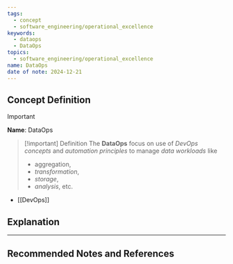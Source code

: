 ```yaml
---
tags:
  - concept
  - software_engineering/operational_excellence
keywords:
  - dataops
  - DataOps
topics:
  - software_engineering/operational_excellence
name: DataOps
date of note: 2024-12-21
---
```


## Concept Definition

>[!important]
>**Name**: DataOps

>[!important] Definition
>The **DataOps** focus on use of *DevOps concepts* and *automation principles* to manage *data workloads* like 
>- aggregation, 
>- *transformation*, 
>- *storage*, 
>- *analysis*, etc.

- [[DevOps]]




## Explanation





-----------
##  Recommended Notes and References

